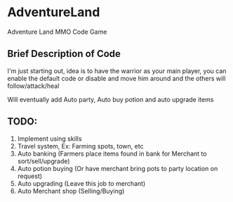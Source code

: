 # AdventureLand
Adventure Land MMO Code Game

## Brief Description of Code
I'm just starting out, idea is to have the warrior as your main player, you can enable the default code or disable and move him around and the others will follow/attack/heal

Will eventually add Auto party, Auto buy potion and auto upgrade items


## TODO:
1. Implement using skills
2. Travel system, Ex: Farming spots, town, etc
3. Auto banking (Farmers place items found in bank for Merchant to sort/sell/upgrade)
4. Auto potion buying (Or have merchant bring pots to party location on request)
5. Auto upgrading (Leave this job to merchant)
6. Auto Merchant shop (Selling/Buying)
